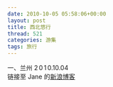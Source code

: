```yaml
---
date: 2010-10-05 05:58:06+00:00
layout: post
title: 西北悠行
thread: 521
categories: 游集
tags: 旅行
---
```


一、兰州 2 0 1 0.10.04  
链接至 Jane 的[新浪博客](http://t.sina.com.cn/janezguo)  
  
<!-- more -->  
  
  
  

